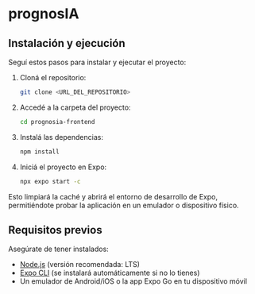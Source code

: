 # prognosIA

## Instalación y ejecución

Seguí estos pasos para instalar y ejecutar el proyecto:

1. Cloná el repositorio:
   ```sh
   git clone <URL_DEL_REPOSITORIO>
   ```

2. Accedé a la carpeta del proyecto:
   ```sh
   cd prognosia-frontend
   ```

3. Instalá las dependencias:
   ```sh
   npm install
   ```

4. Iniciá el proyecto en Expo:
   ```sh
   npx expo start -c
   ```

Esto limpiará la caché y abrirá el entorno de desarrollo de Expo, permitiéndote probar la aplicación en un emulador o dispositivo físico.

## Requisitos previos

Asegúrate de tener instalados:
- [Node.js](https://nodejs.org/) (versión recomendada: LTS)
- [Expo CLI](https://docs.expo.dev/) (se instalará automáticamente si no lo tienes)
- Un emulador de Android/iOS o la app Expo Go en tu dispositivo móvil

